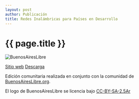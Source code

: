 ```yaml
---
layout: post
author: Publicación
title: Redes Inalámbricas para Países en Desarrollo
---
```

# {{ page.title }}

![BuenosAiresLibre](http://wiki.buenosaireslibre.org/LogoBAL?action=AttachFile&do=get&target=LogoBAL.png)

[Sitio web][1] [Descarga][2]

Edición comunitaria realizada en conjunto con la comunidad de
[BuenosAiresLibre.org][3].

El logo de BuenosAiresLibre se licencia bajo [CC-BY-SA-2.5Ar][4]


[1]: http://wndw.net/pdf/wndw3-es/wndw3-es-ebook.pdf "Sitio web RIPD"
[2]: http://wndw.net/pdf/wndw3-es/wndw3-es-ebook.pdf "Descargar RIPD en español"
[3]: http://buenosaireslibre.org "BAL"
[4]: http://creativecommons.org/licenses/by-sa/2.5/ar/ "Licencia del logo"
